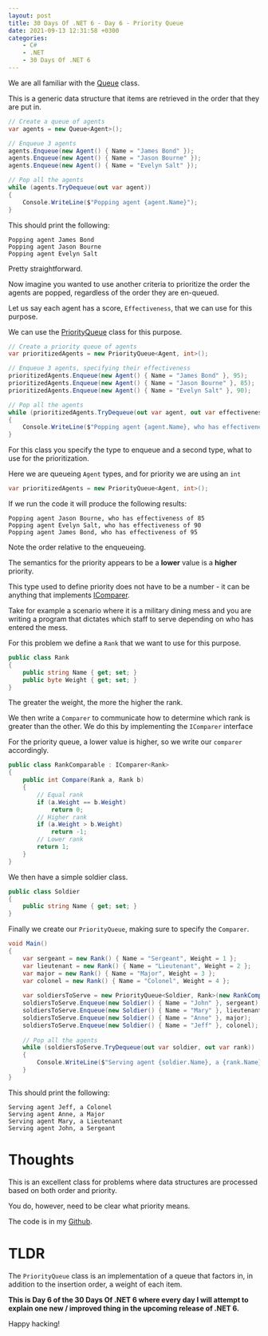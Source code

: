 ```yaml
---
layout: post
title: 30 Days Of .NET 6 - Day 6 - Priority Queue
date: 2021-09-13 12:31:58 +0300
categories:
    - C#
    - .NET
    - 30 Days Of .NET 6
---
```

We are all familiar with the [Queue](https://docs.microsoft.com/en-us/dotnet/api/system.collections.generic.queue-1?view=net-5.0) class.

This is a generic data structure that items are retrieved in the order that they are put in.

```csharp
// Create a queue of agents
var agents = new Queue<Agent>();

// Enqueue 3 agents
agents.Enqueue(new Agent() { Name = "James Bond" });
agents.Enqueue(new Agent() { Name = "Jason Bourne" });
agents.Enqueue(new Agent() { Name = "Evelyn Salt" });

// Pop all the agents
while (agents.TryDequeue(out var agent))
{
    Console.WriteLine($"Popping agent {agent.Name}");
}
```

This should print the following:

```plaintext
Popping agent James Bond
Popping agent Jason Bourne
Popping agent Evelyn Salt
```

Pretty straightforward.

Now imagine you wanted to use another criteria to prioritize the order the agents are popped, regardless of the order they are en-queued.

Let us say each agent has a score, `Effectiveness`, that we can use for this purpose.

We can use the [PriorityQueue](https://docs.microsoft.com/en-us/dotnet/api/system.collections.generic.priorityqueue-2?view=net-6.0) class for this purpose.

```csharp
// Create a priority queue of agents
var prioritizedAgents = new PriorityQueue<Agent, int>();

// Enqueue 3 agents, specifying their effectiveness
prioritizedAgents.Enqueue(new Agent() { Name = "James Bond" }, 95);
prioritizedAgents.Enqueue(new Agent() { Name = "Jason Bourne" }, 85);
prioritizedAgents.Enqueue(new Agent() { Name = "Evelyn Salt" }, 90);

// Pop all the agents
while (prioritizedAgents.TryDequeue(out var agent, out var effectiveness))
{
    Console.WriteLine($"Popping agent {agent.Name}, who has effectiveness of {effectiveness}");
}
```

For this class you specify the type to enqueue and a second type, what to use for the prioritization.

Here we are queueing `Agent` types, and for priority we are using an `int`

```csharp
var prioritizedAgents = new PriorityQueue<Agent, int>();
```

If we run the code it will produce the following results:

```plaintext
Popping agent Jason Bourne, who has effectiveness of 85
Popping agent Evelyn Salt, who has effectiveness of 90
Popping agent James Bond, who has effectiveness of 95
```

Note the order relative to the enqueueing.

The semantics for the priority appears to be a **lower** value is a **higher** priority.

This type used to define priority does not have to be a number - it can be anything that implements [IComparer](https://docs.microsoft.com/en-us/dotnet/api/system.collections.generic.icomparer-1?view=net-6.0).

Take for example a scenario where it is a military dining mess and you are writing a program that dictates which staff to serve depending on who has entered the mess.

For this problem we define a `Rank` that we want to use for this purpose. 

```csharp
public class Rank
{
    public string Name { get; set; }
    public byte Weight { get; set; }
}
```

The greater the weight, the more the higher the rank.

We then write a `Comparer` to communicate how to determine which rank is greater than the other. We do this by implementing the `IComparer` interface

For the priority queue, a lower value is higher, so we write our `comparer` accordingly.

```csharp
public class RankComparable : IComparer<Rank>
{
    public int Compare(Rank a, Rank b)
    {
        // Equal rank
        if (a.Weight == b.Weight)
            return 0;
        // Higher rank
        if (a.Weight > b.Weight)
            return -1;
        // Lower rank
        return 1;
    }
}
```

We then have a simple soldier class.

```csharp
public class Soldier
{
    public string Name { get; set; }
}
```

Finally we create our `PriorityQueue`, making sure to specify the `Comparer`.

```csharp
void Main()
{
    var sergeant = new Rank() { Name = "Sergeant", Weight = 1 };
    var lieutenant = new Rank() { Name = "Lieutenant", Weight = 2 };
    var major = new Rank() { Name = "Major", Weight = 3 };
    var colonel = new Rank() { Name = "Colonel", Weight = 4 };
    
    var soldiersToServe = new PriorityQueue<Soldier, Rank>(new RankComparable());
    soldiersToServe.Enqueue(new Soldier() { Name = "John" }, sergeant);
    soldiersToServe.Enqueue(new Soldier() { Name = "Mary" }, lieutenant);
    soldiersToServe.Enqueue(new Soldier() { Name = "Anne" }, major);
    soldiersToServe.Enqueue(new Soldier() { Name = "Jeff" }, colonel);
    
    // Pop all the agents
    while (soldiersToServe.TryDequeue(out var soldier, out var rank))
    {
    	Console.WriteLine($"Serving agent {soldier.Name}, a {rank.Name}");
    }
}
```

This should print the following:

```plaintext
Serving agent Jeff, a Colonel
Serving agent Anne, a Major
Serving agent Mary, a Lieutenant
Serving agent John, a Sergeant
```

# Thoughts

This is an excellent class for problems where data structures are processed based on both order and priority.

You do, however, need to be clear what priority means.

The code is in my [Github](https://github.com/conradakunga/BlogCode/tree/master/2021-09-13%20-%2030%20Days%20Of%20.NET%206%20-%20Day%206%20-%20PriorityQueue).

# TLDR

The `PriorityQueue` class is an implementation of a queue that factors in, in addition to the insertion order, a weight of each item.

**This is Day 6 of the 30 Days Of .NET 6 where every day I will attempt to explain one new / improved thing in the upcoming release of .NET 6.**

Happy hacking!